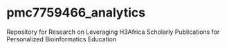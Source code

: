 # pmc7759466_analytics
Repository for Research on Leveraging H3Africa Scholarly Publications for Personalized Bioinformatics Education

